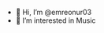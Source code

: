 - 👋 Hi, I’m @emreonur03
- 👀 I’m interested in Music

<!---
emreonur03/emreonur03 is a ✨ special ✨ repository because its `README.md` (this file) appears on your GitHub profile.
You can click the Preview link to take a look at your changes.
--->
